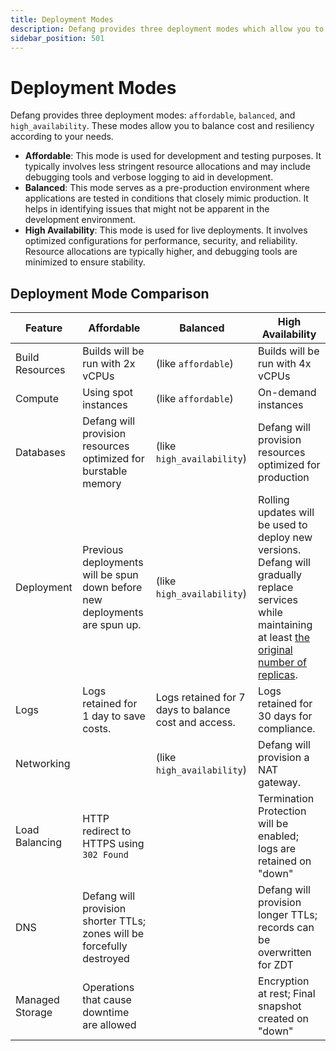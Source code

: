 ```yaml
---
title: Deployment Modes
description: Defang provides three deployment modes which allow you to balance cost and resiliency.
sidebar_position: 501
---
```


# Deployment Modes

Defang provides three deployment modes: `affordable`, `balanced`, and `high_availability`. These modes allow you to balance cost and resiliency according to your needs.

* **Affordable**: This mode is used for development and testing purposes. It typically involves less stringent resource allocations and may include debugging tools and verbose logging to aid in development.
* **Balanced**: This mode serves as a pre-production environment where applications are tested in conditions that closely mimic production. It helps in identifying issues that might not be apparent in the development environment.
* **High Availability**: This mode is used for live deployments. It involves optimized configurations for performance, security, and reliability. Resource allocations are typically higher, and debugging tools are minimized to ensure stability.

## Deployment Mode Comparison

| Feature | Affordable | Balanced | High Availability |
|-|-|-|-|
| Build Resources | Builds will be run with 2x vCPUs |  (like `affordable`) | Builds will be run with 4x vCPUs |
| Compute | Using spot instances | (like `affordable`) | On-demand instances |
| Databases | Defang will provision resources optimized for burstable memory | (like `high_availability`) | Defang will provision resources optimized for production |
| Deployment | Previous deployments will be spun down before new deployments are spun up. | (like `high_availability`) | Rolling updates will be used to deploy new versions. Defang will gradually replace services while maintaining at least [the original number of replicas](/docs/tutorials/scaling-your-services). |
| Logs | Logs retained for 1 day to save costs. | Logs retained for 7 days to balance cost and access. | Logs retained for 30 days for compliance. |
| Networking | | (like `high_availability`) | Defang will provision a NAT gateway. |
| Load Balancing | HTTP redirect to HTTPS using `302 Found` | | Termination Protection will be enabled; logs are retained on "down" |
| DNS | Defang will provision shorter TTLs; zones will be forcefully destroyed | | Defang will provision longer TTLs; records can be overwritten for ZDT |
| Managed Storage | Operations that cause downtime are allowed | | Encryption at rest; Final snapshot created on "down" |

